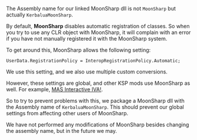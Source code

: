 The Assembly name for our linked MoonSharp dll is not `MoonSharp` but actually `KerbaluaMoonSharp`.

By default, **MoonSharp** disables automatic registration of classes. So when you try to use any CLR object with MoonSharp, it will complain with an error if you have not manually registered it with the MoonSharp system.

To get around this, MoonSharp allows the following setting:
```
UserData.RegistrationPolicy = InteropRegistrationPolicy.Automatic;
```

We use this setting, and we also use multiple custom conversions. 

However, these settings are global, and other KSP mods use MoonSharp as well. For example, [MAS Interactive IVA!](https://forum.kerbalspaceprogram.com/index.php?/topic/160856-wip-18x-moardvs-avionics-systems-mas-interactive-iva-v110-4-november-2019/&tab=comments#comment-3062225).

So to try to prevent problems with this, we package a MoonSharp dll with the Assembly name of `KerbaluaMoonSharp`. This should prevent our global settings from affecting other users of MoonSharp.

We have not performed any modifications of MoonSharp besides changing the assembly name, but in the future we may.